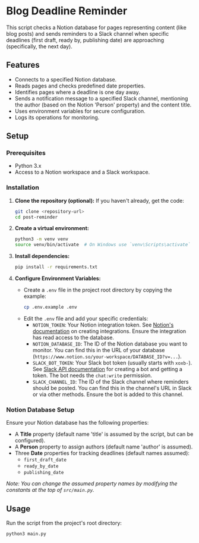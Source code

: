 # Blog Deadline Reminder

This script checks a Notion database for pages representing content (like blog posts) and sends reminders to a Slack channel when specific deadlines (first draft, ready by, publishing date) are approaching (specifically, the next day).

## Features

- Connects to a specified Notion database.
- Reads pages and checks predefined date properties.
- Identifies pages where a deadline is one day away.
- Sends a notification message to a specified Slack channel, mentioning the author (based on the Notion 'Person' property) and the content title.
- Uses environment variables for secure configuration.
- Logs its operations for monitoring.

## Setup

### Prerequisites

- Python 3.x
- Access to a Notion workspace and a Slack workspace.

### Installation

1.  **Clone the repository (optional):**
    If you haven't already, get the code:
    ```bash
    git clone <repository-url>
    cd post-reminder
    ```

2.  **Create a virtual environment:**
    ```bash
    python3 -m venv venv
    source venv/bin/activate  # On Windows use `venv\Scripts\activate`
    ```

3.  **Install dependencies:**
    ```bash
    pip install -r requirements.txt
    ```

4.  **Configure Environment Variables:**
    - Create a `.env` file in the project root directory by copying the example:
      ```bash
      cp .env.example .env
      ```
    - Edit the `.env` file and add your specific credentials:
      - `NOTION_TOKEN`: Your Notion integration token. See [Notion's documentation](https://developers.notion.com/docs/getting-started#step-1-create-an-integration) on creating integrations. Ensure the integration has read access to the database.
      - `NOTION_DATABASE_ID`: The ID of the Notion database you want to monitor. You can find this in the URL of your database (`https://www.notion.so/your-workspace/DATABASE_ID?v=...`).
      - `SLACK_BOT_TOKEN`: Your Slack bot token (usually starts with `xoxb-`). See [Slack API documentation](https://api.slack.com/authentication/basics#bot-tokens) for creating a bot and getting a token. The bot needs the `chat:write` permission.
      - `SLACK_CHANNEL_ID`: The ID of the Slack channel where reminders should be posted. You can find this in the channel's URL in Slack or via other methods. Ensure the bot is added to this channel.

### Notion Database Setup

Ensure your Notion database has the following properties:

- A **Title** property (default name 'title' is assumed by the script, but can be configured).
- A **Person** property to assign authors (default name 'author' is assumed).
- Three **Date** properties for tracking deadlines (default names assumed):
    - `first_draft_date`
    - `ready_by_date`
    - `publishing_date`

*Note: You can change the assumed property names by modifying the constants at the top of `src/main.py`.*

## Usage

Run the script from the project's root directory:

```bash
python3 main.py
